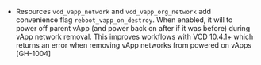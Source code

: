 * Resources `vcd_vapp_network` and `vcd_vapp_org_network` add convenience flag
  `reboot_vapp_on_destroy`. When enabled, it will to power off parent vApp (and power back on after
  if it was before) during vApp network removal. This improves workflows with VCD 10.4.1+ which
  returns an error when removing vApp networks from powered on vApps [GH-1004]
